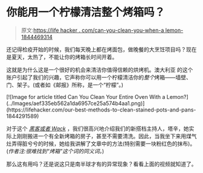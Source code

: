 # 你能用一个柠檬清洁整个烤箱吗？

> 原文:[https://life hacker . com/can-you-clean-you-when-a lemon-1844469314](https://lifehacker.com/can-you-clean-your-entire-oven-with-a-lemon-1844469314)

还记得检疫开始的时候，我们每天晚上都在烤面包，做晚餐的大烹饪项目吗？现在是夏天，太热了，不能让你的烤箱长时间开着。

这就是为什么这是一个很好的机会来清洁你值得信赖的烘烤机。澳大利亚 的这个账户引起了我们的兴趣，它声称你可以用一个柠檬清洁你的*整个*烤箱——墙壁、门、架子。(或者如《邮报》所称，是一个“柠檬”。)

<aside data-commerce-source="inset" class="sc-16a0mhj-2 gAjHzr">[![Image for article titled Can You Clean Your Entire Oven With a Lemon?](../Images/aef335eb562a1da6957ce25a574b4aa1.png)](https://lifehacker.com/our-best-methods-to-clean-stained-pots-and-pans-1844291589)</aside>

对于这个 [*黑客或者 Wack*](https://lifehacker.com/c/video/hack-or-wack) ，我们很高兴地介绍我们的新搭档主持人，塔辛，她实际上刚刚搬进一个有全新烤箱的房子，甚至不需要清洗。因此，当我坐下来用煤气灶弄得脏兮兮的时候，她给我讲解了文章中的方法(特别需要一块粉红色的抹布)。(*作者注:很难找到“烤箱”这个词的同义词。*)

那么这有用吗？还是说这只是南半球才有的异常现象？看看上面的视频就知道了。